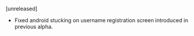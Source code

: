 [unreleased]

* Fixed android stucking on username registration screen introduced in previous alpha.